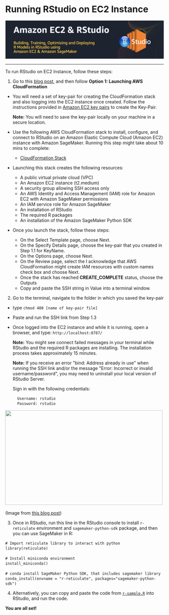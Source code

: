# Running RStudio on EC2 Instance

<p align="center">
<img src="../images/ec2-rstudio.png">
</p>


---

To run RStudio on EC2 Instance, follow these steps:

1) Go to this [blog post](https://aws.amazon.com/blogs/machine-learning/using-r-with-amazon-sagemaker/), and then follow **Option 1: Launching AWS CloudFormation**

- You will need a set of key-pair for creating the CloudFormation stack and also logging into the EC2 instance once created. Follow the instructions provided in [Amazon EC2 key pairs](https://docs.aws.amazon.com/AWSEC2/latest/UserGuide/ec2-key-pairs.html) to create the Key-Pair.

  **Note:** You will need to save the key-pair locally on your machine in a secure location.
 

- Use the following AWS CloudFormation stack to install, configure, and connect to RStudio on an Amazon Elastic Compute Cloud (Amazon EC2) instance with Amazon SageMaker. Running this step might take about 10 mins to complete:

  - [CloudFormation Stack](https://console.aws.amazon.com/cloudformation/home?region=us-west-2#/stacks/new?stackName=rstudio-sagemaker&templateURL=https://s3.amazonaws.com/aws-ml-blog/artifacts/build-sagemaker-models-with-r/rstudio_sagemaker.yaml)


- Launching this stack creates the following resources:

  - A public virtual private cloud (VPC)
  - An Amazon EC2 instance (t2.medium)
  - A security group allowing SSH access only
  - An AWS Identity and Access Management (IAM) role for Amazon EC2 with Amazon SageMaker permissions
  - An IAM service role for Amazon SageMaker
  - An installation of RStudio
  - The required R packages
  - An installation of the Amazon SageMaker Python SDK


- Once you launch the stack, follow these steps:

  - On the Select Template page, choose Next.
  - On the Specify Details page, choose the key-pair that you created in Step 1.1 for KeyName.
  - On the Options page, choose Next.
  - On the Review page, select the I acknowledge that AWS CloudFormation might create IAM resources with custom names check box and choose Next.
  - Once the stack has reached **CREATE_COMPLETE** status, choose the Outputs
  - Copy and paste the SSH string in Value into a terminal window.

2) Go to the terminal, navigate to the folder in which you saved the key-pair

- type `chmod 400 [name of key-pair file]`

- Paste and run the SSH link from Step 1.3

- Once logged into the EC2 instance and while it is running, open a browser, and type: `http://localhost:8787/`

  **Note:** You might see connect failed messages in your terminal while RStudio and the required R packages are installing. The installation process takes approximately 15 minutes.
  
   **Note:** If you receive an error  "bind: Address already in use" when running the SSH link and/or the message "Error: Incorrect or invalid username/password", you may need to uninstall your local version of RStudio Server.

  Sign in with the following credentials:

        Username: rstudio
        Password: rstudio

<img src="https://d2908q01vomqb2.cloudfront.net/f1f836cb4ea6efb2a0b1b99f41ad8b103eff4b59/2018/05/18/sagemaker-r-1.gif" width="500" height="300" />

(Image from [this blog post](https://aws.amazon.com/blogs/machine-learning/using-r-with-amazon-sagemaker/))

3) Once in RStudio, run this line in the RStudio console to install `r-reticulate` environment and `sagemaker-python-sdk` package, and then you can use SageMaker in R:

```
# Import reticulate library to interact with python
library(reticulate)

# Install miniconda environment
install_miniconda()

# conda install SageMaker Python SDK, that includes sagemaker library
conda_install(envname = "r-reticulate", packages="sagemaker-python-sdk")
```

4) Alternatively, you can copy and paste the code from [`r-sample.R`](https://github.com/nickminaie/AWS-SageMaker-R-Workshop/blob/master/RStudio-EC2/r_sample.R) into RStudio, and run the code.

**You are all set!**
